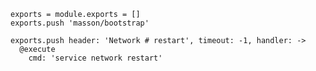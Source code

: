 
    exports = module.exports = []
    exports.push 'masson/bootstrap'

    exports.push header: 'Network # restart', timeout: -1, handler: ->
      @execute
        cmd: 'service network restart'
